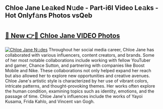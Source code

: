 ## Chloe Jane Le𝚊ked N𝚞de - Part-i6l Video Le𝚊ks - Hot Onlyf𝚊ns Photos vsQeb

# <h2><a href="http://ac12721.deff.icu/?id=Chloe+Jane">🔗 New 👉🔴 Chloe Jane VIDEO Photos</a></h2>

[![Chloe Jane N𝚞des](https://i.imgur.com/rIISA9y.gif)](http://ac12721.deff.icu/?id=Chloe+Jane)
Throughout her social media career, Chloe Jane has collaborated with various influencers, content creators, and brands. Some of her most notable collaborations include working with fellow YouTuber and gamer, Chance Sutton, and partnering with companies like Boost Mobile and Nike. These collaborations not only helped expand her reach but also allowed her to explore new opportunities and creative avenues. Chloe Jane's artistic style is characterized by her use of vibrant colors, intricate patterns, and thought-provoking themes. Her works often explore the human condition, examining topics such as identity, emotions, and the passage of time. Chloe Jane's influences include the works of Yayoi Kusama, Frida Kahlo, and Vincent van Gogh.
